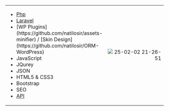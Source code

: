 <table style="width: 100%;">
  <tr>
    <td style="width: 50%;">
      <ul>
        <li><a href="https://github.com/natilosir/ORM">Php</a></li>
        <li><a href="https://github.com/natilosir/chat">Laravel</a></li>
        <li>[WP Plugins](https://github.com/natilosir/assets-minifier) / [Skin Design](https://github.com/natilosir/ORM-WordPress)</li>
        <li>JavaScript</li>
        <li>JQurey</li>
        <li>JSON</li>
        <li>HTML5 & CSS3</li>
        <li>Bootstrap</li>
        <li>SEO</li>
        <li><a href="https://github.com/natilosir/Telegram-Bot-SDK">API</a></li>
      </ul>
    </td>
    <td style="width: 50%; text-align: right;">
      <img src="https://github.com/user-attachments/assets/219d368f-ef7b-4fce-96d1-42c6823fa003" alt="25-02-02 21-26-51" style="max-width: 100%; height: auto;">
    </td>
  </tr>
</table>
